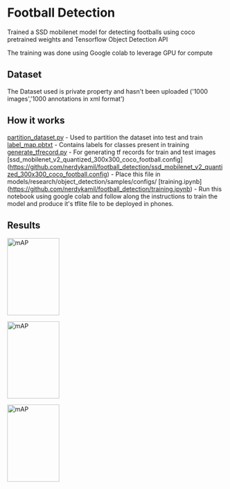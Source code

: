 # Football Detection
Trained a SSD mobilenet model for detecting footballs using coco pretrained weights and Tensorflow Object Detection API

The training was done using Google colab to leverage GPU for compute  

## Dataset
The Dataset used is private property and hasn't been uploaded ('1000 images','1000 annotations in xml format')

## How it works
[partition_dataset.py](https://github.com/nerdykamil/football_detection/partition_dataset.py) - Used to partition the dataset into test and train 
[label_map.pbtxt](https://github.com/nerdykamil/football_detection/tf_records/label_map.pbtxt) - Contains labels for classes present in training 
[generate_tfrecord.py](https://github.com/nerdykamil/football_detection/generate_tfrecord.py) - For generating tf records for train and test images
[ssd_mobilenet_v2_quantized_300x300_coco_football.config] (https://github.com/nerdykamil/football_detection/ssd_mobilenet_v2_quantized_300x300_coco_football.config) - Place this file in models/research/object_detection/samples/configs/
[training.ipynb] (https://github.com/nerdykamil/football_detection/training.ipynb) - Run this notebook using google colab and follow along the instructions to train the model and produce it's tflite file to be deployed in phones.

## Results
<img src="https://github.com/nerdykamil/football_detection/TensorBoard/TB_mAP.png"
     alt="mAP" width="120" height="178">

<img src="https://github.com/nerdykamil/football_detection/TensorBoard/TB_loss.png"
     alt="mAP" width="120" height="178">

<img src="https://github.com/nerdykamil/football_detection/TensorBoard/TB_recall.png"
     alt="mAP" width="120" height="178">

